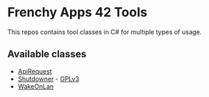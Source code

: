 # Frenchy Apps 42 Tools

This repos contains tool classes in C# for multiple types of usage.

## Available classes

* [ApiRequest](https://github.com/FrApp42/Tools/tree/main/ApiRequest)
* [Shutdowner](https://github.com/FrApp42/Tools/tree/main/Shutdowner) - [GPLv3](https://github.com/FrApp42/Tools/blob/main/Shutdowner/LICENCE.md)
* [WakeOnLan](https://github.com/FrApp42/Tools/tree/main/WakeOnLan)
